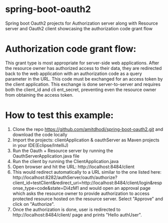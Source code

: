 # spring-boot-oauth2
Spring boot Oauth2 projects for Authorization server along with Resource server and Oauth2 client showcasing the authorization code grant flow

# Authorization code grant flow:
This grant type is most appropriate for server-side web applications. After the resource owner has authorized access to their data, they are redirected back to the web application with an authorization code as a query parameter in the URL. This code must be exchanged for an access token by the client application. This exchange is done server-to-server and requires both the client_id and cli
ent_secret, preventing even the resource owner from obtaining the access token.

# How to test this example:
1. Clone the repo https://github.com/amitdhodi/spring-boot-oauth2.git and download the code locally
2. Import the projects: clientApplication & oauthServer as Maven projects in your IDE(Eclipse/IntelliJ)
3. Run the Oauth + Resource server by running the OauthServerApplication.java file
4. Run the client by running the ClientApplication.java
5. Open browser and hit the URL: http://localhost:8484/client
6. This would redirect automatically to a URL similar to the one listed here:
http://localhost:8282/authServer/oauth/authorize?client_id=testClient&redirect_uri=http://localhost:8484/client/login&response_type=code&state=Di4zM1 and would open an 
approval page which asks the resource owner to provide authorization to access protected resource hosted on the resource
server. Select "Approve" and click on "Authorize".
7. Once the authorization is done, user is redirected to http://localhost:8484/client/ page and prints "Hello authUser".


